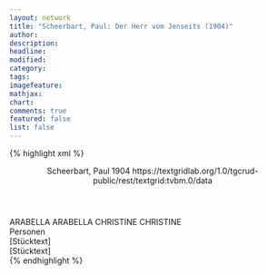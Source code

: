 ```yaml
---
layout: network
title: "Scheerbart, Paul: Der Herr vom Jenseits (1904)"
author:
description:
headline:
modified:
category:
tags:
imagefeature:
mathjax:
chart:
comments: true
featured: false
list: false
---
```

{% highlight xml %}
<?xml-model href="https://raw.githubusercontent.com/DLiNa/project/master/rules/lina.rnc"?><?xml-model href="https://raw.githubusercontent.com/DLiNa/project/master/rules/lina.sch"?>
<play xmlns="http://lina.digital">
  <header>
    <title>Der Herr vom Jenseits</title>
    <subtitle/>
    <genretitle/>
    <author>Scheerbart, Paul</author>
    <date type="print" when="1904">1904</date>
    <date type="premiere"/>
    <date type="written"/>
    <source>https://textgridlab.org/1.0/tgcrud-public/rest/textgrid:tvbm.0/data</source>
  </header>
  <personae>
    <character>
      <name>ARABELLA</name>
      <alias xml:id="arabella">
        <name>ARABELLA</name>
      </alias>
    </character>
    <character>
      <name>CHRISTINE</name>
      <alias xml:id="christine">
        <name>CHRISTINE</name>
      </alias>
    </character>
  </personae>
  <text>
    <div>
      <head>Personen</head>
    </div>
    <div>
      <head>[Stücktext]</head>
      <div>
        <head>[Stücktext]</head>
        <sp who="#arabella">
          <amount n="58" unit="speech_acts"/>
          <amount n="2705" unit="words"/>
          <amount n="47" unit="lines"/>
          <amount n="15607" unit="chars"/>
        </sp>
        <sp who="#christine">
          <amount n="11" unit="speech_acts"/>
          <amount n="262" unit="words"/>
          <amount n="16" unit="lines"/>
          <amount n="1469" unit="chars"/>
        </sp>
      </div>
    </div>
  </text>
</play>
{% endhighlight %}